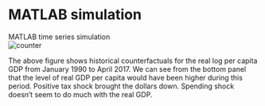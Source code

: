 # MATLAB simulation
MATLAB time series simulation <br/>
![counter](https://user-images.githubusercontent.com/61847185/187025939-1c144992-ad26-4790-89d5-bf9326478dc5.jpg)

The above figure shows historical counterfactuals for the real log per capita GDP from January 1990 to April 2017. We can see from the bottom panel that the level of real GDP per capita would have been higher during this period. Positive tax shock brought the dollars down. Spending shock doesn’t seem to do much with the real GDP. 
